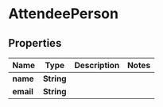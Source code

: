 

# AttendeePerson


## Properties

Name | Type | Description | Notes
------------ | ------------- | ------------- | -------------
**name** | **String** |  | 
**email** | **String** |  | 



